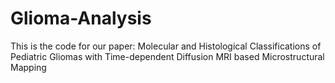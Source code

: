 # Glioma-Analysis
This is the code for our paper: Molecular and Histological Classifications of Pediatric Gliomas with Time-dependent Diffusion MRI based Microstructural Mapping
